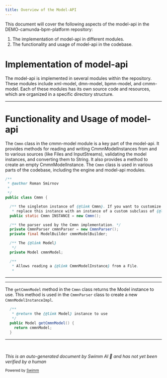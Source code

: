 ```yaml
---
title: Overview of the Model-API
---
```

This document will cover the following aspects of the model-api in the DEMO-camunda-bpm-platform repository:

1. The implementation of model-api in different modules.
2. The functionality and usage of model-api in the codebase.

# Implementation of model-api

The model-api is implemented in several modules within the repository. These modules include xml-model, dmn-model, bpmn-model, and cmmn-model. Each of these modules has its own source code and resources, which are organized in a specific directory structure.

<SwmSnippet path="/model-api/cmmn-model/src/main/java/org/camunda/bpm/model/cmmn/Cmmn.java" line="135">

---

# Functionality and Usage of model-api

The `Cmmn` class in the cmmn-model module is a key part of the model-api. It provides methods for reading and writing CmmnModelInstances from and to various sources (like Files and InputStreams), validating the model instances, and converting them to String. It also provides a method to create an empty CmmnModelInstance. The `Cmmn` class is used in various parts of the codebase, including the engine and model-api modules.

```java
/**
 * @author Roman Smirnov
 *
 */
public class Cmmn {

  /** the singleton instance of {@link Cmmn}. If you want to customize the behavior of Cmmn,
   * replace this instance with an instance of a custom subclass of {@link Cmmn}. */
  public static Cmmn INSTANCE = new Cmmn();

  /** the parser used by the Cmmn implementation. */
  private CmmnParser cmmnParser = new CmmnParser();
  private final ModelBuilder cmmnModelBuilder;

  /** The {@link Model}
   */
  private Model cmmnModel;

  /**
   * Allows reading a {@link CmmnModelInstance} from a File.
   *
```

---

</SwmSnippet>

<SwmSnippet path="/model-api/cmmn-model/src/main/java/org/camunda/bpm/model/cmmn/Cmmn.java" line="401">

---

The `getCmmnModel` method in the `Cmmn` class returns the Model instance to use. This method is used in the `CmmnParser` class to create a new `CmmnModelInstanceImpl`.

```java
  /**
   * @return the {@link Model} instance to use
   */
  public Model getCmmnModel() {
    return cmmnModel;
  }
```

---

</SwmSnippet>

&nbsp;

*This is an auto-generated document by Swimm AI 🌊 and has not yet been verified by a human*

<SwmMeta version="3.0.0" repo-id="Z2l0aHViJTNBJTNBREVNTy1jYW11bmRhLWJwbS1wbGF0Zm9ybSUzQSUzQXN3aW1taW8=" repo-name="DEMO-camunda-bpm-platform"><sup>Powered by [Swimm](/)</sup></SwmMeta>
